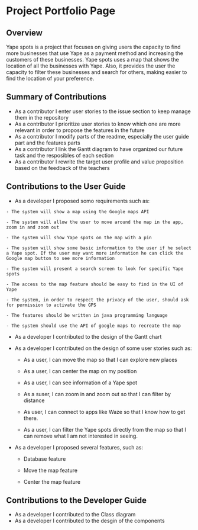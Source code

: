 # Project Portfolio Page

## Overview

Yape spots is a project that focuses on giving users the capacity to find more businesses that use Yape as a payment method and increasing the customers of these businesses. Yape spots uses a map that shows the location of all the businesses with Yape. Also, it provides the user the capacity to filter these businesses and search for others, making easier to find the location of your preference.

## Summary of Contributions

   - As a contributor I enter user stories to the issue section to keep manage them in the repository
   - As a contributor I prioritize user stories to know which one are more relevant in order to propose the features in the future
   - As a contributor I modify parts of the readme, especially the user guide part and the features parts
   - As a contributor I link the Gantt diagram to have organized our future task and the resposibles of each section
   - As a contributor I rewrite the target user profile and value proposition based on the feedback of the teachers

## Contributions to the User Guide

   - As a developer I proposed somo requirements such as:

    - The system will show a map using the Google maps API

    - The system will allow the user to move around the map in the app, zoom in and zoom out

    - The system will show Yape spots on the map with a pin

    - The system will show some basic information to the user if he select a Yape spot. If the user may want more information he can click the Google map button to see more information

    - The system will present a search screen to look for specific Yape spots

    - The access to the map feature should be easy to find in the UI of Yape

    - The system, in order to respect the privacy of the user, should ask for permission to activate the GPS

    - The features should be written in java programming language

    - The system should use the API of google maps to recreate the map

   - As a developer I contributed to the design of the Gantt chart

   - As a developer I contributed on the design of some user stories  such as:

     - As a user, I can move the map so that I can explore new places

     - As a user, I can center the map on my position

     - As a user, I can see information of a Yape spot

     - As a suser, I can zoom in and zoom out so that I can filter by distance

     - As user, I can connect to apps like Waze so that I know how to get there.

     - As a user, I can filter the Yape spots directly from the map so that I can remove what I am not interested in seeing.

  - As a developer I proposed several features, such as:

     - Database feature

     - Move the map feature

     - Center the map feature

## Contributions to the Developer Guide

   - As a developer I contributed to the Class diagram
   - As a developer I contributed to the desgin of the components
 
